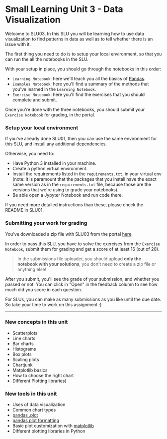 # Small Learning Unit 3 - Data Visualization

Welcome to SLU03. In this SLU you will be learning how to use data visualization to find patterns in data as well as to tell whether there is an issue with it.

The first thing you need to do is to setup your local environment, so that you can run the all the notebooks in the SLU.

With your setup in place, you should go through the notebooks in this order:
* `Learning Notebook`: here we'll teach you all the basics of [Pandas](https://pandas.pydata.org/docs/).
* `Examples Notebook`: here you'll find a summary of the methods that you've learned in the `Learning Notebook`.
* `Exercise Notebook`: here you'll find the exercises that you should complete and submit.

Once you're done with the three notebooks, you should submit your `Exercise Notebook` for grading, in the portal.


### Setup your local environment

If you've already done SLU01, then you can use the same environment for this SLU, and install any additional dependencies.

Otherwise, you need to:
* Have Python 3 installed in your machine.
* Create a python virtual environment.
* Install the requirements listed in the `requirements.txt`, in your virtual env (note: it is paramount that the packages that you install have the exact same version as in the `requirements.txt` file, because those are the versions that we're using to grade your notebooks).
* Be able open a Jypyter Notebook and run code there.

If you need more detailed instructions than these, please check the README in SLU01.


### Submitting your work for grading

You've downloaded a zip file with SLU03 from the portal [here](https://admissions.lisbondatascience.org/candidate/slu/slu03).

In order to pass this SLU, you have to solve the exercises from the `Exercise Notebook`, submit them for grading and get a score of at least 16 (out of 20).

> In the submissions file uploader, you should upload **only the notebook with your solutions**, you don't need to create a zip file or anything else!

After you submit, you'll see the grade of your submission, and whether you passed or not.
You can click in "Open" in the feedback column to see how much did you score in each question.

For SLUs, you can make as many submissions as you like until the due date. So take your time to work on this assignment :)

---

### New concepts in this unit
- Scatterplots
- Line charts
- Bar charts
- Histograms
- Box plots
- Scaling plots
- Chartjunk
- Matplotlib basics
- How to choose the right chart
- Different Plotting libraries)

### New tools in this unit
- Uses of data visualization
- Common chart types
- [pandas .plot](https://pandas.pydata.org/pandas-docs/stable/visualization.html)
- [pandas plot formatting](https://pandas.pydata.org/pandas-docs/stable/visualization.html#plot-formatting)
- Basic plot customization with [matplotlib](https://matplotlib.org/)
- Different plotting libraries in Python


